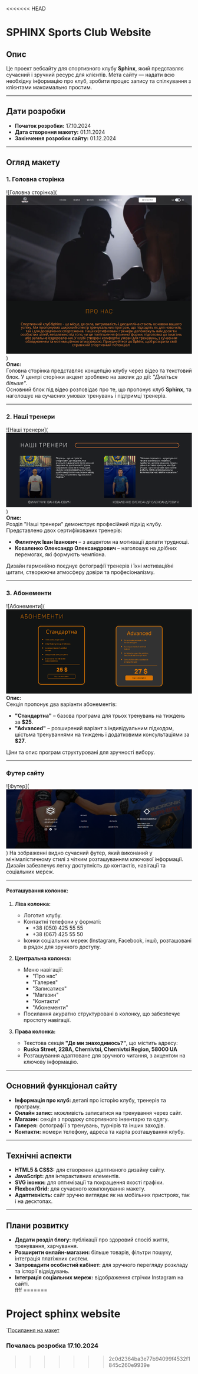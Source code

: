 <<<<<<< HEAD
# SPHINX Sports Club Website

## Опис
Це проект вебсайту для спортивного клубу **Sphinx**, який представляє сучасний і зручний ресурс для клієнтів. Мета сайту — надати всю необхідну інформацію про клуб, зробити процес запису та спілкування з клієнтами максимально простим.

---

## Дати розробки
- **Початок розробки:** 17.10.2024  
- **Дата створення макету:** 01.11.2024  
- **Закінчення розробки сайту:** 01.12.2024  

---

## Огляд макету

### 1. Головна сторінка
![Головна сторінка](![alt text](src/img/image-1.png))  
**Опис:**  
Головна сторінка представляє концепцію клубу через відео та текстовий блок. У центрі сторінки акцент зроблено на заклик до дії: *"Дивіться більше"*.  
Основний блок під відео розповідає про те, що пропонує клуб **Sphinx**, та наголошує на сучасних умовах тренувань і підтримці тренерів.

---

### 2. Наші тренери
![Наші тренери](![alt text](src/img/image-2.png))  
**Опис:**  
Розділ "Наші тренери" демонструє професійний підхід клубу. Представлено двох сертифікованих тренерів:  
- **Филипчук Іван Іванович** – з акцентом на мотивації долати труднощі.  
- **Коваленко Олександр Олександрович** – наголошує на дрібних перемогах, які формують чемпіона.  

Дизайн гармонійно поєднує фотографії тренерів і їхні мотиваційні цитати, створюючи атмосферу довіри та професіоналізму.

---

### 3. Абонементи
![Абонементи](![alt text](src/img/image-3.png)  
**Опис:**  
Секція пропонує два варіанти абонементів:  
- **"Стандартна"** – базова програма для трьох тренувань на тиждень за **$25**.  
- **"Advanced"** – розширений варіант з індивідуальним підходом, шістьма тренуваннями на тиждень і додатковими консультаціями за **$27**.  

Ціни та опис програм структуровані для зручності вибору.

---
### Футер сайту
![Футер](![alt text](src/img/image-4.png)) 
На зображенні видно сучасний футер, який виконаний у мінімалістичному стилі з чітким розташуванням ключової інформації. Дизайн забезпечує легку доступність до контактів, навігації та соціальних мереж.

---

#### Розташування колонок:

1. **Ліва колонка:**
   - Логотип клубу.
   - Контактні телефони у форматі:
     - +38 (050) 425 55 55
     - +38 (067) 425 55 50
   - Іконки соціальних мереж (Instagram, Facebook, інші), розташовані в рядок для зручного доступу.

2. **Центральна колонка:**
   - Меню навігації:
     - "Про нас"
     - "Галерея"
     - "Записатися"
     - "Магазин"
     - "Контакти"
     - "Абонементи"
   - Посилання акуратно структуровані в колонку, що забезпечує простоту навігації.

3. **Права колонка:**
   - Текстова секція **"Де ми знаходимось?"**, що містить адресу:
   - **Ruska Street, 228A, Chernivtsi, Chernivtsi Region, 58000 UA**
   - Розташування адаптоване для зручного читання, з акцентом на ключову інформацію.

---

## Основний функціонал сайту
- **Інформація про клуб:** деталі про історію клубу, тренерів та програму.
- **Онлайн запис:** можливість записатися на тренування через сайт.
- **Магазин:** секція з продажу спортивного інвентарю та одягу.
- **Галерея:** фотографії з тренувань, турнірів та інших заходів.
- **Контакти:** номери телефону, адреса та карта розташування клубу.

---

## Технічні аспекти
- **HTML5 & CSS3:** для створення адаптивного дизайну сайту.  
- **JavaScript:** для інтерактивних елементів.  
- **SVG іконки:** для оптимізації та покращення якості графіки.  
- **Flexbox/Grid:** для сучасного компонування макету.  
- **Адаптивність:** сайт зручно виглядає як на мобільних пристроях, так і на десктопах.  

---

## Плани розвитку
- **Додати розділ блогу:** публікації про здоровий спосіб життя, тренування, харчування.  
- **Розширити онлайн-магазин:** більше товарів, фільтри пошуку, інтеграція платіжних систем.  
- **Запровадити особистий кабінет:** для зручного перегляду розкладу та історії відвідувань.  
- **Інтеграція соціальних мереж:** відображення стрічки Instagram на сайті.  
ffff
=======
# Project sphinx website
`[Посилання на макет](https://www.figma.com/design/1b55JJ6XFeHUD5IkPYBRfm/Untitled?node-id=0-1&t=57BN6T5joG2GDwcM-1) 
### Почалась розробка 17.10.2024
>>>>>>> 2c0d2364ba3e77b94099f4532f1845c260e9939e
